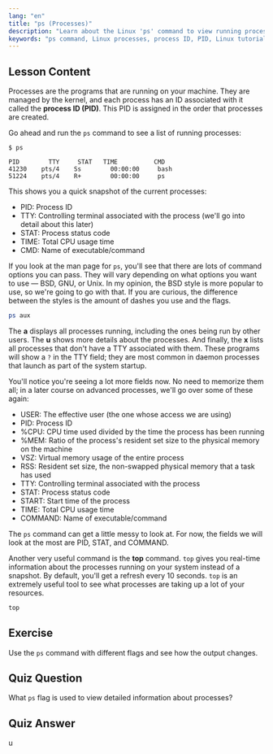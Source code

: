 ```yaml
---
lang: "en"
title: "ps (Processes)"
description: "Learn about the Linux 'ps' command to view running processes and understand process IDs (PIDs). Get a beginner's guide to process management."
keywords: "ps command, Linux processes, process ID, PID, Linux tutorial, beginner, guide, top command"
---
```


## Lesson Content

Processes are the programs that are running on your machine. They are managed by the kernel, and each process has an ID associated with it called the **process ID (PID)**. This PID is assigned in the order that processes are created.

Go ahead and run the `ps` command to see a list of running processes:

```plaintext
$ ps

PID        TTY     STAT   TIME          CMD
41230    pts/4    Ss        00:00:00     bash
51224    pts/4    R+        00:00:00     ps
```

This shows you a quick snapshot of the current processes:

- PID: Process ID
- TTY: Controlling terminal associated with the process (we'll go into detail about this later)
- STAT: Process status code
- TIME: Total CPU usage time
- CMD: Name of executable/command

If you look at the man page for `ps`, you'll see that there are lots of command options you can pass. They will vary depending on what options you want to use — BSD, GNU, or Unix. In my opinion, the BSD style is more popular to use, so we're going to go with that. If you are curious, the difference between the styles is the amount of dashes you use and the flags.

```bash
ps aux
```

The **a** displays all processes running, including the ones being run by other users. The **u** shows more details about the processes. And finally, the **x** lists all processes that don't have a TTY associated with them. These programs will show a `?` in the TTY field; they are most common in daemon processes that launch as part of the system startup.

You'll notice you're seeing a lot more fields now. No need to memorize them all; in a later course on advanced processes, we'll go over some of these again:

- USER: The effective user (the one whose access we are using)
- PID: Process ID
- %CPU: CPU time used divided by the time the process has been running
- %MEM: Ratio of the process's resident set size to the physical memory on the machine
- VSZ: Virtual memory usage of the entire process
- RSS: Resident set size, the non-swapped physical memory that a task has used
- TTY: Controlling terminal associated with the process
- STAT: Process status code
- START: Start time of the process
- TIME: Total CPU usage time
- COMMAND: Name of executable/command

The `ps` command can get a little messy to look at. For now, the fields we will look at the most are PID, STAT, and COMMAND.

Another very useful command is the **top** command. `top` gives you real-time information about the processes running on your system instead of a snapshot. By default, you'll get a refresh every 10 seconds. `top` is an extremely useful tool to see what processes are taking up a lot of your resources.

```bash
top
```

## Exercise

Use the `ps` command with different flags and see how the output changes.

## Quiz Question

What `ps` flag is used to view detailed information about processes?

## Quiz Answer

u
